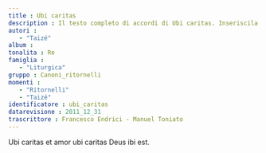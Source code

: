 ```yaml
--- 
title : Ubi caritas
description : Il testo completo di accordi di Ubi caritas. Inseriscila nel tuo canzoniere!
autori : 
   - "Taizé"
album : 
tonalita : Re
famiglia : 
   - "Liturgica"
gruppo : Canoni_ritornelli
momenti : 
   - "Ritornelli"
   - "Taizé"
identificatore : ubi_caritas
datarevisione : 2011_12_31
trascrittore : Francesco Endrici - Manuel Toniato
--- 
```




Ubi caritas et amor
ubi caritas Deus  ibi est.


